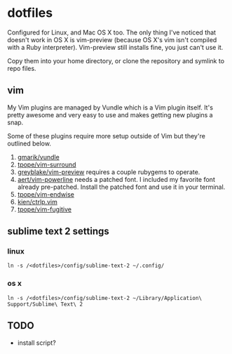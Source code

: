 # dotfiles

Configured for Linux, and Mac OS X too. The only thing I've noticed that doesn't work in OS X is vim-preview (because OS X's vim isn't compiled with a Ruby interpreter). Vim-preview still installs fine, you just can't use it.

Copy them into your home directory, or clone the repository and symlink to repo files.

## vim

My Vim plugins are managed by Vundle which is a Vim plugin itself. It's pretty awesome and very easy to use and makes getting new plugins a snap.

Some of these plugins require more setup outside of Vim but they're outlined below.

1. [gmarik/vundle](https://github.com/gmarik/vundle)
2. [tpope/vim-surround](https://github.com/tpope/vim-surround)
3. [greyblake/vim-preview](https://github.com/greyblake/vim-preview) requires a couple rubygems to operate.
4. [aert/vim-powerline](https://github.com/aert/vim-powerline) needs a patched font. I included my favorite font already pre-patched. Install the patched font and use it in your terminal.
5. [tpope/vim-endwise](https://github.com/tpope/vim-endwise)
6. [kien/ctrlp.vim](https://github.com/kien/ctrlp.vim)
7. [tpope/vim-fugitive](https://github.com/tpope/vim-fugitive)

## sublime text 2 settings

### linux

    ln -s /<dotfiles>/config/sublime-text-2 ~/.config/

### os x

    ln -s /<dotfiles>/config/sublime-text-2 ~/Library/Application\ Support/Sublime\ Text\ 2

## TODO
* install script?
